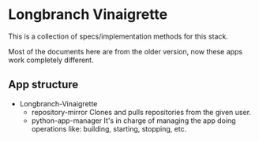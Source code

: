 # Longbranch Vinaigrette

This is a collection of specs/implementation methods for this stack.

Most of the documents here are from the older version, now these apps
work completely different.

## App structure

* Longbranch-Vinaigrette
	* repository-mirror 
			Clones and pulls repositories from the given user.
	* python-app-manager
			It's in charge of managing the app doing operations like: building, starting,
			stopping, etc.
